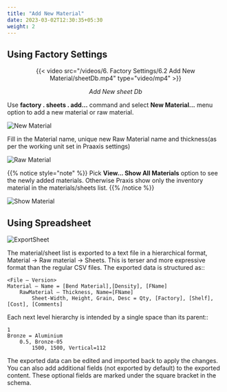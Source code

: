```yaml
---
title: "Add New Material"
date: 2023-03-02T12:30:35+05:30
weight: 2
---
```


Using Factory Settings
----------------------

<div style="text-align: center">{{< video src="/videos/6. Factory Settings/6.2 Add New Material/sheetDb.mp4" type="video/mp4" >}}</div>

*<div style="text-align: center">Add New sheet Db</div>*


Use **factory . sheets . add...** command and select **New Material...** menu option to add a new material or raw material.

![New Material](/images/NewMaterial.png)

Fill in the Material name, unique new Raw Material name and thickness(as per the working unit set in Praaxis settings)

![Raw Material](/images/NewRawmaterial.png)

{{% notice style="note" %}}
Pick **View... Show All Materials** option to  see the newly added materials. Otherwise Praxis show only the inventory material in the materials/sheets list.
{{% /notice %}}

![Show Material](/images/ShowMaterials.png)

Using Spreadsheet
-----------------

![ExportSheet](/images/ExportSheet.png)

The material/sheet list is exported to a text file in a hierarchical format, Material → Raw material → Sheets. This is terser and more expressive format than the regular CSV files. The exported data is structured as::

    <File – Version>
    Material – Name = [Bend Material],[Density], [FName]
        RawMaterial – Thickness, Name=[FName]
            Sheet-Width, Height, Grain, Desc = Qty, [Factory], [Shelf], [Cost], [Comments]

Each next level hierarchy is intended by a single space than its parent::

    1
    Bronze = Aluminium
        0.5, Bronze-05
            1500, 1500, Vertical=112

The exported data can be edited and imported back to apply the changes. You can also add additional fields (not exported by default) to the exported content. These optional fields are marked under the square bracket in the schema.
